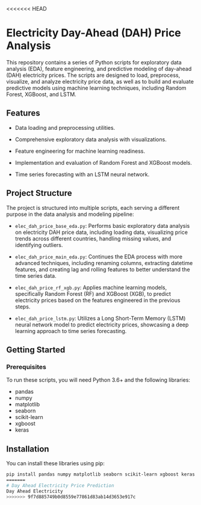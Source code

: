 <<<<<<< HEAD
# Electricity Day-Ahead (DAH) Price Analysis

This repository contains a series of Python scripts for exploratory data analysis (EDA), feature engineering, and predictive modeling of day-ahead (DAH) electricity prices. The scripts are designed to load, preprocess, visualize, and analyze electricity price data, as well as to build and evaluate predictive models using machine learning techniques, including Random Forest, XGBoost, and LSTM.


## Features

- Data loading and preprocessing utilities.

- Comprehensive exploratory data analysis with visualizations.

- Feature engineering for machine learning readiness.

- Implementation and evaluation of Random Forest and XGBoost models.

- Time series forecasting with an LSTM neural network.

## Project Structure

The project is structured into multiple scripts, each serving a different purpose in the data analysis and modeling pipeline:

- `elec_dah_price_base_eda.py`: Performs basic exploratory data analysis on electricity DAH price data, including loading data, visualizing price trends across different countries, handling missing values, and identifying outliers.

- `elec_dah_price_main_eda.py`: Continues the EDA process with more advanced techniques, including renaming columns, extracting datetime features, and creating lag and rolling features to better understand the time series data.

- `elec_dah_price_rf_xgb.py`: Applies machine learning models, specifically Random Forest (RF) and XGBoost (XGB), to predict electricity prices based on the features engineered in the previous steps.

- `elec_dah_price_lstm.py`: Utilizes a Long Short-Term Memory (LSTM) neural network model to predict electricity prices, showcasing a deep learning approach to time series forecasting.

## Getting Started

### Prerequisites

To run these scripts, you will need Python 3.6+ and the following libraries:

- pandas
- numpy
- matplotlib
- seaborn
- scikit-learn
- xgboost
- keras

## Installation

You can install these libraries using pip:

```bash
pip install pandas numpy matplotlib seaborn scikit-learn xgboost keras
=======
# Day Ahead Electricity Price Prediction
Day Ahead Electricity
>>>>>>> 9f7d885749b0d8559e77861d83ab14d3653e917c
